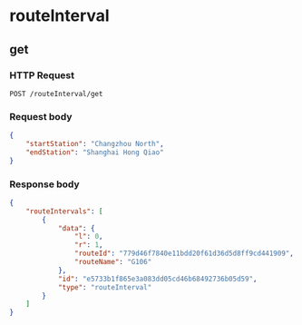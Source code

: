 # routeInterval

## get

### HTTP Request

```
POST /routeInterval/get
```

### Request body

```json
{
    "startStation": "Changzhou North",
    "endStation": "Shanghai Hong Qiao"
}
```

### Response body

```json
{
    "routeIntervals": [
        {
            "data": {
                "l": 0,
                "r": 1,
                "routeId": "779d46f7840e11bdd20f61d36d5d8ff9cd441909",
                "routeName": "G106"
            },
            "id": "e5733b1f865e3a083dd05cd46b68492736b05d59",
            "type": "routeInterval"
        }
    ]
}
```
